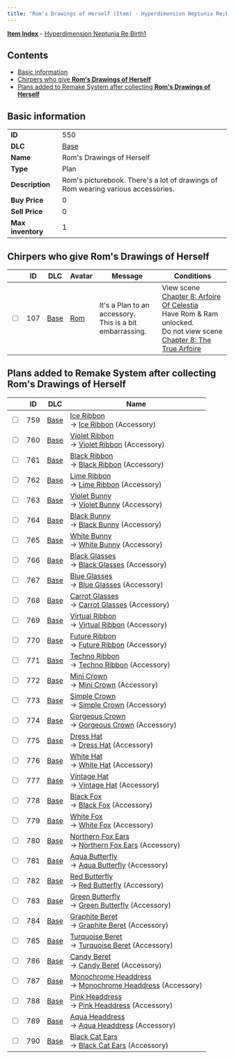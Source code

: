 ```yaml
---
title: "Rom's Drawings of Herself (Item) - Hyperdimension Neptunia Re;Birth1"
---
```


[**Item Index**](/neptunia/rb1/item/index.html) - [Hyperdimension Neptunia Re;Birth1](/neptunia/rb1)

## Contents

- [Basic information](#basic-information)
- [Chirpers who give **Rom's Drawings of Herself**](#chirpers-who-give-roms-drawings-of-herself)
- [Plans added to Remake System after collecting **Rom's Drawings of Herself**](#plans-added-to-remake-system-after-collecting-roms-drawings-of-herself)

## Basic information

|   |   |
| -- | -- |
| **ID** | 550 |
| **DLC** | [Base](/neptunia/rb1/dlc/1-base.html) |
| **Name** | Rom's Drawings of Herself |
| **Type** | Plan |
| **Description** | Rom's picturebook. There's a lot of drawings of Rom wearing various accessories. |
| **Buy Price** | 0 |
| **Sell Price** | 0 |
| **Max inventory** | 1 |


## Chirpers who give **Rom's Drawings of Herself**

|    | ID | DLC | Avatar | Message | Conditions |
| -- | -- | --- | ------ | ------- | ---------- |
| <input type="checkbox" id="rb1-chirper-event-1-107" class="trackbox" /> | 107 | [Base](/neptunia/rb1/dlc/1-base.html) | [Rom](/neptunia/rb1/undefined/1-37-rom.html) | It's a Plan to an accessory.<br />This is a bit embarrassing. | View scene [Chapter 8: Arfoire Of Celestia](/neptunia/rb1/scene/1-801-chapter-8-arfoire-of-celestia.html)<br />Have Rom & Ram unlocked.<br />Do not view scene [Chapter 8: The True Arfoire](/neptunia/rb1/scene/1-807-chapter-8-the-true-arfoire.html) |


## Plans added to Remake System after collecting **Rom's Drawings of Herself**

|    | ID | DLC | Name |
| -- | -- | --- | ---- |
| <input type="checkbox" id="rb1-remake-1-759" class="trackbox" /> | 759 | [Base](/neptunia/rb1/dlc/1-base.html) | [Ice Ribbon](/neptunia/rb1/remake/1-759-ice-ribbon.html)<br /> → [Ice Ribbon](/neptunia/rb1/item/1-3436-ice-ribbon.html) (Accessory) |
| <input type="checkbox" id="rb1-remake-1-760" class="trackbox" /> | 760 | [Base](/neptunia/rb1/dlc/1-base.html) | [Violet Ribbon](/neptunia/rb1/remake/1-760-violet-ribbon.html)<br /> → [Violet Ribbon](/neptunia/rb1/item/1-3437-violet-ribbon.html) (Accessory) |
| <input type="checkbox" id="rb1-remake-1-761" class="trackbox" /> | 761 | [Base](/neptunia/rb1/dlc/1-base.html) | [Black Ribbon](/neptunia/rb1/remake/1-761-black-ribbon.html)<br /> → [Black Ribbon](/neptunia/rb1/item/1-3438-black-ribbon.html) (Accessory) |
| <input type="checkbox" id="rb1-remake-1-762" class="trackbox" /> | 762 | [Base](/neptunia/rb1/dlc/1-base.html) | [Lime Ribbon](/neptunia/rb1/remake/1-762-lime-ribbon.html)<br /> → [Lime Ribbon](/neptunia/rb1/item/1-3439-lime-ribbon.html) (Accessory) |
| <input type="checkbox" id="rb1-remake-1-763" class="trackbox" /> | 763 | [Base](/neptunia/rb1/dlc/1-base.html) | [Violet Bunny](/neptunia/rb1/remake/1-763-violet-bunny.html)<br /> → [Violet Bunny](/neptunia/rb1/item/1-3441-violet-bunny.html) (Accessory) |
| <input type="checkbox" id="rb1-remake-1-764" class="trackbox" /> | 764 | [Base](/neptunia/rb1/dlc/1-base.html) | [Black Bunny](/neptunia/rb1/remake/1-764-black-bunny.html)<br /> → [Black Bunny](/neptunia/rb1/item/1-3442-black-bunny.html) (Accessory) |
| <input type="checkbox" id="rb1-remake-1-765" class="trackbox" /> | 765 | [Base](/neptunia/rb1/dlc/1-base.html) | [White Bunny](/neptunia/rb1/remake/1-765-white-bunny.html)<br /> → [White Bunny](/neptunia/rb1/item/1-3443-white-bunny.html) (Accessory) |
| <input type="checkbox" id="rb1-remake-1-766" class="trackbox" /> | 766 | [Base](/neptunia/rb1/dlc/1-base.html) | [Black Glasses](/neptunia/rb1/remake/1-766-black-glasses.html)<br /> → [Black Glasses](/neptunia/rb1/item/1-3445-black-glasses.html) (Accessory) |
| <input type="checkbox" id="rb1-remake-1-767" class="trackbox" /> | 767 | [Base](/neptunia/rb1/dlc/1-base.html) | [Blue Glasses](/neptunia/rb1/remake/1-767-blue-glasses.html)<br /> → [Blue Glasses](/neptunia/rb1/item/1-3446-blue-glasses.html) (Accessory) |
| <input type="checkbox" id="rb1-remake-1-768" class="trackbox" /> | 768 | [Base](/neptunia/rb1/dlc/1-base.html) | [Carrot Glasses](/neptunia/rb1/remake/1-768-carrot-glasses.html)<br /> → [Carrot Glasses](/neptunia/rb1/item/1-3447-carrot-glasses.html) (Accessory) |
| <input type="checkbox" id="rb1-remake-1-769" class="trackbox" /> | 769 | [Base](/neptunia/rb1/dlc/1-base.html) | [Virtual Ribbon](/neptunia/rb1/remake/1-769-virtual-ribbon.html)<br /> → [Virtual Ribbon](/neptunia/rb1/item/1-3449-virtual-ribbon.html) (Accessory) |
| <input type="checkbox" id="rb1-remake-1-770" class="trackbox" /> | 770 | [Base](/neptunia/rb1/dlc/1-base.html) | [Future Ribbon](/neptunia/rb1/remake/1-770-future-ribbon.html)<br /> → [Future Ribbon](/neptunia/rb1/item/1-3450-future-ribbon.html) (Accessory) |
| <input type="checkbox" id="rb1-remake-1-771" class="trackbox" /> | 771 | [Base](/neptunia/rb1/dlc/1-base.html) | [Techno Ribbon](/neptunia/rb1/remake/1-771-techno-ribbon.html)<br /> → [Techno Ribbon](/neptunia/rb1/item/1-3451-techno-ribbon.html) (Accessory) |
| <input type="checkbox" id="rb1-remake-1-772" class="trackbox" /> | 772 | [Base](/neptunia/rb1/dlc/1-base.html) | [Mini Crown](/neptunia/rb1/remake/1-772-mini-crown.html)<br /> → [Mini Crown](/neptunia/rb1/item/1-3453-mini-crown.html) (Accessory) |
| <input type="checkbox" id="rb1-remake-1-773" class="trackbox" /> | 773 | [Base](/neptunia/rb1/dlc/1-base.html) | [Simple Crown](/neptunia/rb1/remake/1-773-simple-crown.html)<br /> → [Simple Crown](/neptunia/rb1/item/1-3454-simple-crown.html) (Accessory) |
| <input type="checkbox" id="rb1-remake-1-774" class="trackbox" /> | 774 | [Base](/neptunia/rb1/dlc/1-base.html) | [Gorgeous Crown](/neptunia/rb1/remake/1-774-gorgeous-crown.html)<br /> → [Gorgeous Crown](/neptunia/rb1/item/1-3455-gorgeous-crown.html) (Accessory) |
| <input type="checkbox" id="rb1-remake-1-775" class="trackbox" /> | 775 | [Base](/neptunia/rb1/dlc/1-base.html) | [Dress Hat](/neptunia/rb1/remake/1-775-dress-hat.html)<br /> → [Dress Hat](/neptunia/rb1/item/1-3457-dress-hat.html) (Accessory) |
| <input type="checkbox" id="rb1-remake-1-776" class="trackbox" /> | 776 | [Base](/neptunia/rb1/dlc/1-base.html) | [White Hat](/neptunia/rb1/remake/1-776-white-hat.html)<br /> → [White Hat](/neptunia/rb1/item/1-3458-white-hat.html) (Accessory) |
| <input type="checkbox" id="rb1-remake-1-777" class="trackbox" /> | 777 | [Base](/neptunia/rb1/dlc/1-base.html) | [Vintage Hat](/neptunia/rb1/remake/1-777-vintage-hat.html)<br /> → [Vintage Hat](/neptunia/rb1/item/1-3459-vintage-hat.html) (Accessory) |
| <input type="checkbox" id="rb1-remake-1-778" class="trackbox" /> | 778 | [Base](/neptunia/rb1/dlc/1-base.html) | [Black Fox](/neptunia/rb1/remake/1-778-black-fox.html)<br /> → [Black Fox](/neptunia/rb1/item/1-3461-black-fox.html) (Accessory) |
| <input type="checkbox" id="rb1-remake-1-779" class="trackbox" /> | 779 | [Base](/neptunia/rb1/dlc/1-base.html) | [White Fox](/neptunia/rb1/remake/1-779-white-fox.html)<br /> → [White Fox](/neptunia/rb1/item/1-3462-white-fox.html) (Accessory) |
| <input type="checkbox" id="rb1-remake-1-780" class="trackbox" /> | 780 | [Base](/neptunia/rb1/dlc/1-base.html) | [Northern Fox Ears](/neptunia/rb1/remake/1-780-northern-fox-ears.html)<br /> → [Northern Fox Ears](/neptunia/rb1/item/1-3463-northern-fox-ears.html) (Accessory) |
| <input type="checkbox" id="rb1-remake-1-781" class="trackbox" /> | 781 | [Base](/neptunia/rb1/dlc/1-base.html) | [Aqua Butterfly](/neptunia/rb1/remake/1-781-aqua-butterfly.html)<br /> → [Aqua Butterfly](/neptunia/rb1/item/1-3465-aqua-butterfly.html) (Accessory) |
| <input type="checkbox" id="rb1-remake-1-782" class="trackbox" /> | 782 | [Base](/neptunia/rb1/dlc/1-base.html) | [Red Butterfly](/neptunia/rb1/remake/1-782-red-butterfly.html)<br /> → [Red Butterfly](/neptunia/rb1/item/1-3466-red-butterfly.html) (Accessory) |
| <input type="checkbox" id="rb1-remake-1-783" class="trackbox" /> | 783 | [Base](/neptunia/rb1/dlc/1-base.html) | [Green Butterfly](/neptunia/rb1/remake/1-783-green-butterfly.html)<br /> → [Green Butterfly](/neptunia/rb1/item/1-3467-green-butterfly.html) (Accessory) |
| <input type="checkbox" id="rb1-remake-1-784" class="trackbox" /> | 784 | [Base](/neptunia/rb1/dlc/1-base.html) | [Graphite Beret](/neptunia/rb1/remake/1-784-graphite-beret.html)<br /> → [Graphite Beret](/neptunia/rb1/item/1-3469-graphite-beret.html) (Accessory) |
| <input type="checkbox" id="rb1-remake-1-785" class="trackbox" /> | 785 | [Base](/neptunia/rb1/dlc/1-base.html) | [Turquoise Beret](/neptunia/rb1/remake/1-785-turquoise-beret.html)<br /> → [Turquoise Beret](/neptunia/rb1/item/1-3470-turquoise-beret.html) (Accessory) |
| <input type="checkbox" id="rb1-remake-1-786" class="trackbox" /> | 786 | [Base](/neptunia/rb1/dlc/1-base.html) | [Candy Beret](/neptunia/rb1/remake/1-786-candy-beret.html)<br /> → [Candy Beret](/neptunia/rb1/item/1-3471-candy-beret.html) (Accessory) |
| <input type="checkbox" id="rb1-remake-1-787" class="trackbox" /> | 787 | [Base](/neptunia/rb1/dlc/1-base.html) | [Monochrome Headdress](/neptunia/rb1/remake/1-787-monochrome-headdress.html)<br /> → [Monochrome Headdress](/neptunia/rb1/item/1-3473-monochrome-headdress.html) (Accessory) |
| <input type="checkbox" id="rb1-remake-1-788" class="trackbox" /> | 788 | [Base](/neptunia/rb1/dlc/1-base.html) | [Pink Headdress](/neptunia/rb1/remake/1-788-pink-headdress.html)<br /> → [Pink Headdress](/neptunia/rb1/item/1-3474-pink-headdress.html) (Accessory) |
| <input type="checkbox" id="rb1-remake-1-789" class="trackbox" /> | 789 | [Base](/neptunia/rb1/dlc/1-base.html) | [Aqua Headdress](/neptunia/rb1/remake/1-789-aqua-headdress.html)<br /> → [Aqua Headdress](/neptunia/rb1/item/1-3475-aqua-headdress.html) (Accessory) |
| <input type="checkbox" id="rb1-remake-1-790" class="trackbox" /> | 790 | [Base](/neptunia/rb1/dlc/1-base.html) | [Black Cat Ears](/neptunia/rb1/remake/1-790-black-cat-ears.html)<br /> → [Black Cat Ears](/neptunia/rb1/item/1-3480-black-cat-ears.html) (Accessory) |
